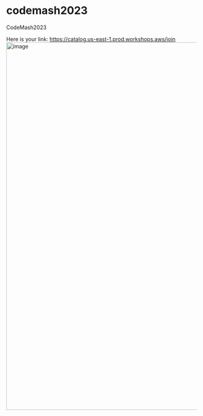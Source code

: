 # codemash2023
CodeMash2023

Here is your link:
https://catalog.us-east-1.prod.workshops.aws/join<img width="970" alt="image" src="https://user-images.githubusercontent.com/14860321/211469258-e6a6260b-9697-4329-b7c8-ee7f32e425e3.png">
